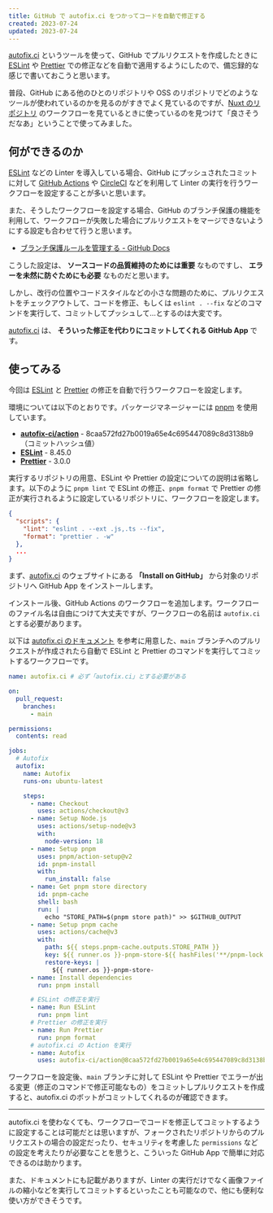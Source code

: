 ```yaml
---
title: GitHub で autofix.ci をつかってコードを自動で修正する
created: 2023-07-24
updated: 2023-07-24
---
```


[autofix.ci](https://autofix.ci/) というツールを使って、GitHub でプルリクエストを作成したときに [ESLint](https://eslint.org/) や [Prettier](https://prettier.io/) での修正などを自動で適用するようにしたので、備忘録的な感じで書いておこうと思います。

普段、GitHub にある他のひとのリポジトリや OSS のリポジトリでどのようなツールが使われているのかを見るのがすきでよく見ているのですが、[Nuxt のリポジトリ](https://github.com/nuxt/nuxt) のワークフローを見ているときに使っているのを見つけて「良さそうだなあ」ということで使ってみました。

## 何ができるのか

[ESLint](https://eslint.org/) などの Linter を導入している場合、GitHub にプッシュされたコミットに対して [GitHub Actions](https://github.co.jp/features/actions) や [CircleCI](https://circleci.com/ja/) などを利用して Linter の実行を行うワークフローを設定することが多いと思います。

また、そうしたワークフローを設定する場合、GitHub のブランチ保護の機能を利用して、ワークフローが失敗した場合にプルリクエストをマージできないようにする設定も合わせて行うと思います。

- [ブランチ保護ルールを管理する - GitHub Docs](https://docs.github.com/ja/repositories/configuring-branches-and-merges-in-your-repository/managing-protected-branches/managing-a-branch-protection-rule)

こうした設定は、 **ソースコードの品質維持のためには重要** なものですし、 **エラーを未然に防ぐためにも必要** なものだと思います。

しかし、改行の位置やコードスタイルなどの小さな問題のために、プルリクエストをチェックアウトして、コードを修正、もしくは `eslint . --fix` などのコマンドを実行して、コミットしてプッシュして…とするのは大変です。

[autofix.ci](https://autofix.ci/) は、 **そういった修正を代わりにコミットしてくれる GitHub App** です。

## 使ってみる

今回は [ESLint](https://eslint.org/) と [Prettier](https://prettier.io/) の修正を自動で行うワークフローを設定します。

環境については以下のとおりです。パッケージマネージャーには [pnpm](https://pnpm.io/ja/) を使用しています。

- [**autofix-ci/action**](https://github.com/autofix-ci/action) - 8caa572fd27b0019a65e4c695447089c8d3138b9 （コミットハッシュ値）
- [**ESLint**](https://eslint.org/) - 8.45.0
- [**Prettier**](https://prettier.io/) - 3.0.0

実行するリポジトリの用意、ESLint や Prettier の設定についての説明は省略します。以下のように `pnpm lint` で ESLint の修正、`pnpm format` で Prettier の修正が実行されるように設定しているリポジトリに、ワークフローを設定します。

```json
{
  "scripts": {
    "lint": "eslint . --ext .js,.ts --fix",
    "format": "prettier . -w"
  },
  ...
}
```

まず、[autofix.ci](https://autofix.ci/) のウェブサイトにある **「Install on GitHub」** から対象のリポジトリへ GitHub App をインストールします。

インストール後、GitHub Actions のワークフローを追加します。ワークフローのファイル名は自由につけて大丈夫ですが、ワークフローの名前は `autofix.ci` とする必要があります。

以下は [autofix.ci のドキュメント](https://autofix.ci/setup) を参考に用意した、`main` ブランチへのプルリクエストが作成されたら自動で ESLint と Prettier のコマンドを実行してコミットするワークフローです。

```yaml
name: autofix.ci # 必ず「autofix.ci」とする必要がある

on:
  pull_request:
    branches:
      - main

permissions:
  contents: read

jobs:
  # Autofix
  autofix:
    name: Autofix
    runs-on: ubuntu-latest

    steps:
      - name: Checkout
        uses: actions/checkout@v3
      - name: Setup Node.js
        uses: actions/setup-node@v3
        with:
          node-version: 18
      - name: Setup pnpm
        uses: pnpm/action-setup@v2
        id: pnpm-install
        with:
          run_install: false
      - name: Get pnpm store directory
        id: pnpm-cache
        shell: bash
        run: |
          echo "STORE_PATH=$(pnpm store path)" >> $GITHUB_OUTPUT
      - name: Setup pnpm cache
        uses: actions/cache@v3
        with:
          path: ${{ steps.pnpm-cache.outputs.STORE_PATH }}
          key: ${{ runner.os }}-pnpm-store-${{ hashFiles('**/pnpm-lock.yaml') }}
          restore-keys: |
            ${{ runner.os }}-pnpm-store-
      - name: Install dependencies
        run: pnpm install

      # ESLint の修正を実行
      - name: Run ESLint
        run: pnpm lint
      # Prettier の修正を実行
      - name: Run Prettier
        run: pnpm format
      # autofix.ci の Action を実行
      - name: Autofix
        uses: autofix-ci/action@8caa572fd27b0019a65e4c695447089c8d3138b9
```

ワークフローを設定後、`main` ブランチに対して ESLint や Prettier でエラーが出る変更（修正のコマンドで修正可能なもの）をコミットしプルリクエストを作成すると、autofix.ci のボットがコミットしてくれるのが確認できます。

---

autofix.ci を使わなくても、ワークフローでコードを修正してコミットするように設定することは可能だとは思いますが、フォークされたリポジトリからのプルリクエストの場合の設定だったり、セキュリティを考慮した `permissions` などの設定を考えたりが必要なことを思うと、こういった GitHub App で簡単に対応できるのは助かります。

また、ドキュメントにも記載がありますが、Linter の実行だけでなく画像ファイルの縮小などを実行してコミットするといったことも可能なので、他にも便利な使い方ができそうです。

